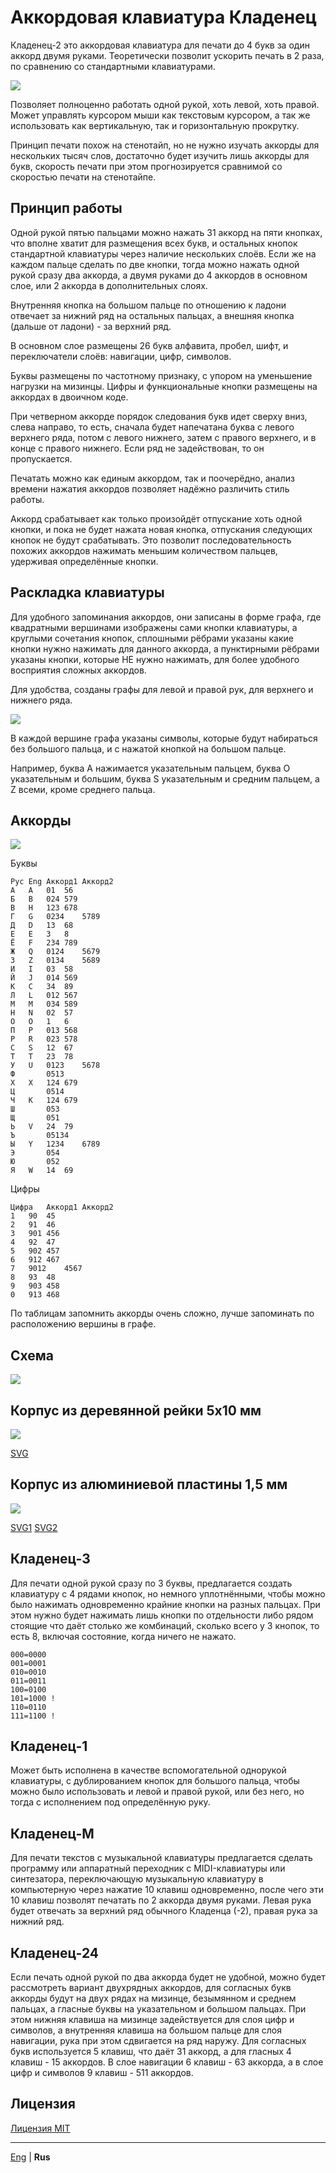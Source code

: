 # Аккордовая клавиатура Кладенец

Кладенец-2 это аккордовая клавиатура для печати до 4 букв за один аккорд двумя руками. Теоретически позволит ускорить печать в 2 раза, по сравнению со стандартными клавиатурами.

![](../../photo/kl2-r.jpg)

Позволяет полноценно работать одной рукой, хоть левой, хоть правой. Может управлять курсором мыши как текстовым курсором, а так же использовать как вертикальную, так и горизонтальную прокрутку.

Принцип печати похож на стенотайп, но не нужно изучать аккорды для нескольких тысяч слов, достаточно будет изучить лишь аккорды для букв, скорость печати при этом прогнозируется сравнимой со скоростью печати на стенотайпе.

## Принцип работы

Одной рукой пятью пальцами можно нажать 31 аккорд на пяти кнопках, что вполне хватит для размещения всех букв, и остальных кнопок стандартной клавиатуры через наличие нескольких слоёв. Если же на каждом пальце сделать по две кнопки, тогда можно нажать одной рукой сразу два аккорда, а двумя руками до 4 аккордов в основном слое, или 2 аккорда в дополнительных слоях.

Внутренняя кнопка на большом пальце по отношению к ладони отвечает за нижний ряд на остальных пальцах, а внешняя кнопка (дальше от ладони) - за верхний ряд.

В основном слое размещены 26 букв алфавита, пробел, шифт, и переключатели слоёв: навигации, цифр, символов.

Буквы размещены по частотному признаку, с упором на уменьшение нагрузки на мизинцы. Цифры и функциональные кнопки размещены на аккордах в двоичном коде.

При четверном аккорде порядок следования букв идет сверху вниз, слева направо, то есть, сначала будет напечатана буква с левого верхнего ряда, потом с левого нижнего, затем с правого верхнего, и в конце с правого нижнего. Если ряд не задействован, то он пропускается.

Печатать можно как единым аккордом, так и поочерёдно, анализ времени нажатия аккордов позволяет надёжно различить стиль работы.

Аккорд срабатывает как только произойдёт отпускание хоть одной кнопки, и пока не будет нажата новая кнопка, отпускания следующих кнопок не будут срабатывать. Это позволит последовательность похожих аккордов нажимать меньшим количеством пальцев, удерживая определённые кнопки.

## Раскладка клавиатуры

Для удобного запоминания аккордов, они записаны в форме графа, где квадратными вершинами изображены сами кнопки клавиатуры, а круглыми сочетания кнопок, сплошными рёбрами указаны какие кнопки нужно нажимать для данного аккорда, а пунктирными рёбрами указаны кнопки, которые НЕ нужно нажимать, для более удобного восприятия сложных аккордов.

Для удобства, созданы графы для левой и правой рук, для верхнего и нижнего ряда.

![](../layout/graph.png)

В каждой вершине графа указаны символы, которые будут набираться без большого пальца, и с нажатой кнопкой на большом пальце.

Например, буква A нажимается указательным пальцем, буква O указательным и большим, буква S указательным и средним пальцем, а Z всеми, кроме среднего пальца.

## Аккорды

![](../layout/chords.png)

Буквы
~~~
Рус	Eng	Аккорд1	Аккорд2
А	A	01	56
Б	B	024	579
В	H	123	678
Г	G	0234	5789
Д	D	13	68
Е	E	3	8
Ё	F	234	789
Ж	Q	0124	5679
З	Z	0134	5689
И	I	03	58
Й	J	014	569
К	C	34	89
Л	L	012	567
М	M	034	589
Н	N	02	57
О	O	1	6
П	P	013	568
Р	R	023	578
С	S	12	67
Т	T	23	78
У	U	0123	5678
Ф		0513
Х	X	124	679
Ц		0514
Ч	K	124	679
Ш		053
Щ		051
Ь	V	24	79
Ъ		05134
Ы	Y	1234	6789
Э		054
Ю		052
Я	W	14	69
~~~

Цифры
~~~
Цифра	Аккорд1	Аккорд2
1	90	45
2	91	46
3	901	456
4	92	47
5	902	457
6	912	467
7	9012	4567
8	93	48
9	903	458
0	913	468
~~~

По таблицам запомнить аккорды очень сложно, лучше запоминать по расположению вершины в графе.

## Схема

![](../../schema/schema.png)

## Корпус из деревянной рейки 5x10 мм

![](../../spline/spline.png)

[SVG](../../spline/spline.svg)

## Корпус из алюминиевой пластины 1,5 мм

![](../../aluminium/kladenets.png)

[SVG1](../../aluminium/kladenets1.svg)
[SVG2](../../aluminium/kladenets1.svg)

## Кладенец-3

Для печати одной рукой сразу по 3 буквы, предлагается создать клавиатуру с 4 рядами кнопок, но немного уплотнёнными, чтобы можно было нажимать одновременно крайние кнопки на разных пальцах. При этом нужно будет нажимать лишь кнопки по отдельности либо рядом стоящие что даёт столько же комбинаций, сколько всего у 3 кнопок, то есть 8, включая состояние, когда ничего не нажато.

~~~
000=0000
001=0001
010=0010
011=0011
100=0100
101=1000 !
110=0110
111=1100 !
~~~

## Кладенец-1

Может быть исполнена в качестве вспомогательной однорукой клавиатуры, с дублированием кнопок для большого пальца, чтобы можно было использовать и левой и правой рукой, или без него, но тогда с исполнением под определённую руку.

## Кладенец-М

Для печати текстов с музыкальной клавиатуры предлагается сделать программу или аппаратный переходник с MIDI-клавиатуры или синтезатора, переключающую музыкальную клавиатуру в компьютерную через нажатие 10 клавиш одновременно, после чего эти 10 клавиш позволят печатать по 2 аккорда двумя руками. Левая рука будет отвечать за верхний ряд обычного Кладенца (-2), правая рука за нижний ряд.

## Кладенец-24

Если печать одной рукой по два аккорда будет не удобной, можно будет рассмотреть вариант двухрядных аккордов, для согласных букв аккорды будут на двух рядах на мизинце, безымянном и среднем пальцах, а гласные буквы на указательном и большом пальцах. При этом нижняя клавиша на мизинце задействуется для слоя цифр и символов, а внутренняя клавиша на большом пальце для слоя навигации, рука при этом сдвигается на ряд наружу. Для согласных букв используется 5 клавиш, что даёт 31 аккорд, а для гласных 4 клавиш - 15 аккордов. В слое навигации 6 клавиш - 63 аккорда, а в слое цифр и символов 9 клавиш - 511 аккордов.

## Лицензия

[Лицензия MIT](../../ru/LICENSE.txt)

---

[Eng](https://ibnteo.github.io/kladenets/) | **Rus**
